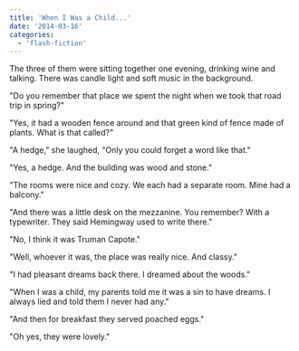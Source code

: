 ```yaml
---
title: 'When I Was a Child...'
date: '2014-03-16'
categories:
  - 'flash-fiction'
---
```


The three of them were sitting together one evening, drinking wine and talking.
There was candle light and soft music in the background.

<!-- truncate -->

"Do you remember that place we spent the night when we took that road trip in
spring?"

"Yes, it had a wooden fence around and that green kind of fence made of plants.
What is that called?"

"A hedge," she laughed, "Only you could forget a word like that."

"Yes, a hedge. And the building was wood and stone."

"The rooms were nice and cozy. We each had a separate room. Mine had a balcony."

"And there was a little desk on the mezzanine. You remember? With a typewriter.
They said Hemingway used to write there."

"No, I think it was Truman Capote."

"Well, whoever it was, the place was really nice. And classy."

"I had pleasant dreams back there. I dreamed about the woods."

"When I was a child, my parents told me it was a sin to have dreams. I always
lied and told them I never had any."

"And then for breakfast they served poached eggs."

"Oh yes, they were lovely."
